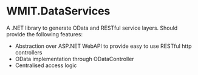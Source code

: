# WMIT.DataServices
A .NET library to generate OData and RESTful service layers. Should provide the following features:
- Abstraction over ASP.NET WebAPI to provide easy to use RESTful http controllers
- OData implementation through ODataController
- Centralised access logic
